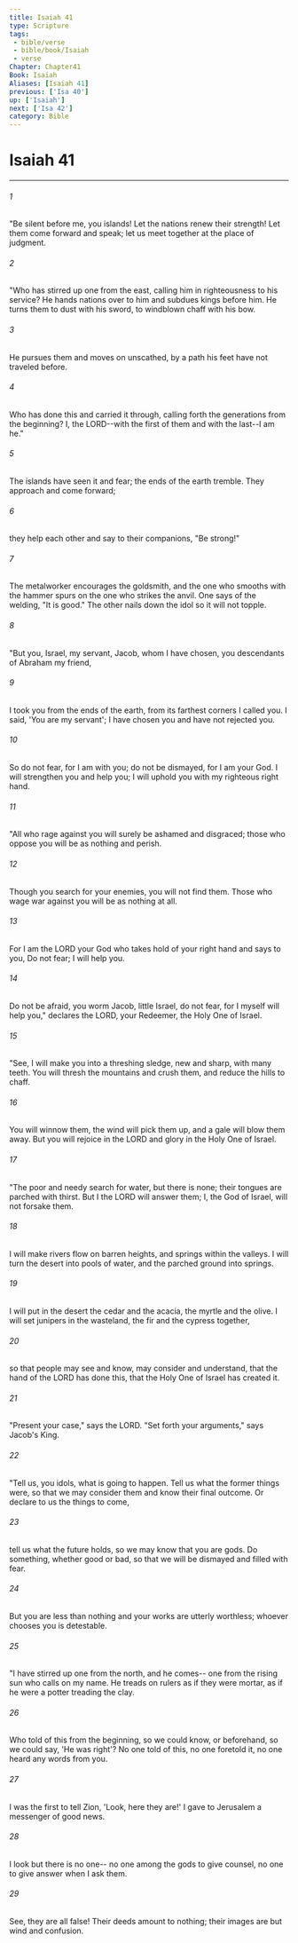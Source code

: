 ```yaml
---
title: Isaiah 41
type: Scripture
tags:
 - bible/verse
 - bible/book/Isaiah
 - verse
Chapter: Chapter41
Book: Isaiah
Aliases: [Isaiah 41]
previous: ['Isa 40']
up: ['Isaiah']
next: ['Isa 42']
category: Bible
---
```

# Isaiah 41

***


###### 1 
"Be silent before me, you islands! Let the nations renew their strength! Let them come forward and speak; let us meet together at the place of judgment. 

###### 2 
"Who has stirred up one from the east, calling him in righteousness to his service? He hands nations over to him and subdues kings before him. He turns them to dust with his sword, to windblown chaff with his bow. 

###### 3 
He pursues them and moves on unscathed, by a path his feet have not traveled before. 

###### 4 
Who has done this and carried it through, calling forth the generations from the beginning? I, the LORD--with the first of them and with the last--I am he." 

###### 5 
The islands have seen it and fear; the ends of the earth tremble. They approach and come forward; 

###### 6 
they help each other and say to their companions, "Be strong!" 

###### 7 
The metalworker encourages the goldsmith, and the one who smooths with the hammer spurs on the one who strikes the anvil. One says of the welding, "It is good." The other nails down the idol so it will not topple. 

###### 8 
"But you, Israel, my servant, Jacob, whom I have chosen, you descendants of Abraham my friend, 

###### 9 
I took you from the ends of the earth, from its farthest corners I called you. I said, 'You are my servant'; I have chosen you and have not rejected you. 

###### 10 
So do not fear, for I am with you; do not be dismayed, for I am your God. I will strengthen you and help you; I will uphold you with my righteous right hand. 

###### 11 
"All who rage against you will surely be ashamed and disgraced; those who oppose you will be as nothing and perish. 

###### 12 
Though you search for your enemies, you will not find them. Those who wage war against you will be as nothing at all. 

###### 13 
For I am the LORD your God who takes hold of your right hand and says to you, Do not fear; I will help you. 

###### 14 
Do not be afraid, you worm Jacob, little Israel, do not fear, for I myself will help you," declares the LORD, your Redeemer, the Holy One of Israel. 

###### 15 
"See, I will make you into a threshing sledge, new and sharp, with many teeth. You will thresh the mountains and crush them, and reduce the hills to chaff. 

###### 16 
You will winnow them, the wind will pick them up, and a gale will blow them away. But you will rejoice in the LORD and glory in the Holy One of Israel. 

###### 17 
"The poor and needy search for water, but there is none; their tongues are parched with thirst. But I the LORD will answer them; I, the God of Israel, will not forsake them. 

###### 18 
I will make rivers flow on barren heights, and springs within the valleys. I will turn the desert into pools of water, and the parched ground into springs. 

###### 19 
I will put in the desert the cedar and the acacia, the myrtle and the olive. I will set junipers in the wasteland, the fir and the cypress together, 

###### 20 
so that people may see and know, may consider and understand, that the hand of the LORD has done this, that the Holy One of Israel has created it. 

###### 21 
"Present your case," says the LORD. "Set forth your arguments," says Jacob's King. 

###### 22 
"Tell us, you idols, what is going to happen. Tell us what the former things were, so that we may consider them and know their final outcome. Or declare to us the things to come, 

###### 23 
tell us what the future holds, so we may know that you are gods. Do something, whether good or bad, so that we will be dismayed and filled with fear. 

###### 24 
But you are less than nothing and your works are utterly worthless; whoever chooses you is detestable. 

###### 25 
"I have stirred up one from the north, and he comes-- one from the rising sun who calls on my name. He treads on rulers as if they were mortar, as if he were a potter treading the clay. 

###### 26 
Who told of this from the beginning, so we could know, or beforehand, so we could say, 'He was right'? No one told of this, no one foretold it, no one heard any words from you. 

###### 27 
I was the first to tell Zion, 'Look, here they are!' I gave to Jerusalem a messenger of good news. 

###### 28 
I look but there is no one-- no one among the gods to give counsel, no one to give answer when I ask them. 

###### 29 
See, they are all false! Their deeds amount to nothing; their images are but wind and confusion. 

